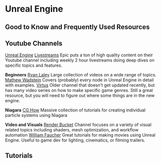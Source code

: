 # Unreal Engine

## Good to Know and Frequently Used Resources



## Youtube Channels

[Unreal Engine](https://www.youtube.com/@UnrealEngine/videos) [Livestreams](https://www.youtube.com/@UnrealEngine/streams) Epic puts a ton of high quality content on their Youtube channel including weekly 2 hour livestreams doing deep dives on specific topics and features.  

**Beginners**
[Ryan Laley](https://www.youtube.com/@RyanLaley/videos) Large collection of videos on a wide range of topics.
[Mathew Wadstein](https://www.youtube.com/@MathewWadsteinTutorials/videos) Covers (probably) every node in Unreal Engine in detail with examples.
[Virtus](https://www.youtube.com/@VirtusEdu/videos) Older channel that doesn't get updated recently, but has many video series on how to make specific game genres.  Still a great resource, but you will need to figure out where some things are in the new engine.

**Niagara**
[CG How](https://www.youtube.com/@cghow/videos)  Massive collection of tutorials for creating individual particle systems using Niagara

**Video and Visuals**
[Render Bucket](https://www.youtube.com/@renderbucket/videos) Channel focuses on a variety of visual related topics including shaders, mesh optimization, and workflow automation
[William Faucher](https://www.youtube.com/@WilliamFaucher/videos) Great tutorials for making movies using Unreal Engine.  Useful to game dev for lighting, cinematics, or filming trailers.

## Tutorials

